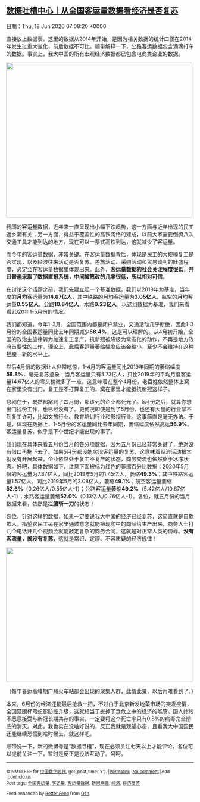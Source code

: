 [数据吐槽中心｜从全国客运量数据看经济是否复苏](https://chinadigitaltimes.net/chinese/2020/06/%e6%95%b0%e6%8d%ae%e5%90%90%e6%a7%bd%e4%b8%ad%e5%bf%83%ef%bd%9c%e4%bb%8e%e5%85%a8%e5%9b%bd%e5%ae%a2%e8%bf%90%e9%87%8f%e6%95%b0%e6%8d%ae%e7%9c%8b%e7%bb%8f%e6%b5%8e%e6%98%af%e5%90%a6%e5%a4%8d%e8%8b%8f/)
------
日期：Thu, 18 Jun 2020 07:08:20 +0000

<p>直接放上数据表。这里的数据从2014年开始，是因为相关数据的统计口径在2014年发生过重大变化，前后数据不可比。顺带解释一下，公路客运数据包含滴滴打车的数据。事实上，我大中国的所有宏观经济数据都已包含电商类企业的数据。</p><p><img class="aligncenter wp-image-647540" src="https://chinadigitaltimes.net/chinese/files/2020/06/客运数据.png" alt="" width="500" height="417" srcset="https://chinadigitaltimes.net/chinese/files/2020/06/客运数据.png 645w, https://chinadigitaltimes.net/chinese/files/2020/06/客运数据-300x250.png 300w" sizes="(max-width: 500px) 100vw, 500px" /></p><p>我国的客运量数据，近年来一直呈现出小幅下跌趋势，这一方面与近年出现的民工返乡潮有关；另一方面，得益于覆盖性的高铁网络的建成，以前大家需要倒腾八次交通工具才能到达的地方，现在可以一票式高铁到达，这就减少了客运量。</p><p>而今年的客运量数据，非常关键。在客运量数据背后，体现是民工的大规模复工是否实现，以及经济往来活动是否复苏。差旅活动、采购活动和贸易谈判的旺盛程度，必定会在客运量数据里体现出来。此外，<strong>客运量数据的社会关注程度很低，并且普遍采取了数据直报系统，中间被篡改的几率很低，所以相对可信</strong>。</p><p>在讨论这个话题之前，我们先建立起一个基准数据。我们以2019年为基准，当年度的<strong>月均</strong>客运量为<strong>14.67亿人</strong>，其中铁路的月均客运量为<strong>3.05亿人</strong>，航空的月均客运量<strong>0.55亿人</strong>，公路<strong>10.84亿人</strong>，水路<strong>0.23亿人</strong>。以这组数据为基准，我们来看看2020年1-5月份的情况。</p><p>我们都知道，今年1-3月，全国范围内都是闭户禁业，交通活动几乎断绝，因此1-3月份的全国客运量同比去年同期减少<strong>58.4%</strong>，这是可以理解的。从4月初开始，全国的政治主旋律转为加速复工复产，抗新冠被降级为常态化的动作，不再是地方政府首要性的工作。理论上，此后客运量萎缩幅度应该会缩小，至少不会维持在这种拦腰一斩的水平上。</p><p>然后4月份的数据让人非常吃惊，1-4月的客运量同比2019年同期的萎缩幅度<strong>58.8%</strong>，毫无复苏迹象！当月客运量只有5.73亿人，只比2019年的平均月度客运量14.67亿人的零头稍微多了一点。这意味着在整个4月份，老百姓依然整体上窝在家里没有出门，复工是不打算复工的，窝在家里才能抵抗新冠这样子。</p><p>悲剧在于，既然都窝到了四月份，那该死的企业都死光了。5月份之后，就算你想出门找份工作，也已经没有了。更何况即便是到了5月份，也还有大量的行业拿不到复工许可，比如文旅行业、教育培训行业和影视行业。这事简直是毫无办法。于是，体现在数据上，1-5月份的客运量同比去年同期，萎缩幅度依然高达<strong>56.9%</strong>。客运量复苏，似乎是下个世纪才能出现的事了。</p><p>我们现在具体来看五月份当月的各分项数据，因为五月份已经非常关键了，绝对没有借口再拖下去了。如果5月份都没能实现客运量的复苏，这意味着经济活动根本就没有开展起来，企业依然处于复工不复产的状态，商务交流也依然处于冰冻状态。好吧，具体数据如下，注意下面被标为红色的萎缩百分比数据：2020年5月份的客运量为7.37亿人，同比2019年5月的1.45亿人，萎缩<strong>49.3%</strong>；其中铁路客运量1.57亿人，同比2019年5月的3.08亿人，萎缩<strong>49.1%</strong>；航空客运量萎缩<strong>52.6%</strong>（0.26亿人/0.55亿人-1）；公路客运量萎缩<strong>49.2%</strong>（5.42亿人/10.67亿人-1）；水路客运量萎缩<strong>52.0%</strong>（0.13亿人/0.26亿人-1）。各位，就五月份的当月数据来看，依然是<strong>拦腰斩一刀</strong>的状态！</p><p>各位，针对这样的数据，如果一定要说我大中国的经济已经复苏，这简直就是自欺欺人。指望农民工呆在家里通过意念就能把现实中的商品给生产出来，商务人士打几个电话开几个视频会就能敲定复杂的商务合同，这就是对正常人类的侮辱。<strong>没有客流量，就没有复苏</strong>，这就是常识、定理、不容质疑的经济规律！</p><div id="attachment_647541" style="width: 510px" class="wp-caption aligncenter"><img aria-describedby="caption-attachment-647541" class="wp-image-647541" src="https://chinadigitaltimes.net/chinese/files/2020/06/客运数据2-2.jpeg" alt="" width="500" height="362" srcset="https://chinadigitaltimes.net/chinese/files/2020/06/客运数据2-2.jpeg 1024w, https://chinadigitaltimes.net/chinese/files/2020/06/客运数据2-2-300x217.jpeg 300w, https://chinadigitaltimes.net/chinese/files/2020/06/客运数据2-2-768x556.jpeg 768w" sizes="(max-width: 500px) 100vw, 500px" /><p id="caption-attachment-647541" class="wp-caption-text">（每年春运高峰期广州火车站都会出现的聚集人群，此情此景，以后再难看到了。）</p></div><p>本来，6月份的经济还能最后抢救一把，不过由于北京新发地菜市场的突发疫情，全国范围杯弓蛇影防控升级，这就相当于拔掉了垂危之中的经济的喉管。国人始终不愿意接受与新冠长期共存的事实，一定要将这个死亡率只有0.8%的病毒完全彻底的消灭。对此，我也实在没啥好说的，反正我就是观望心态，且看我大中国国民还能继续恐慌到啥时候去，就这样吧。</p><p>顺带说一下，新的微博号是“数据寻槽”，现在必须关注七天以上才能评论，各位可以提前关注一下，暂时是反正是没法互动了。呵呵。</p><hr /><p><small>&copy; NMSLESE for <a href="https://chinadigitaltimes.net/chinese">中国数字时代</a>, get_post_time('Y'). |<a href="https://chinadigitaltimes.net/chinese/2020/06/%e6%95%b0%e6%8d%ae%e5%90%90%e6%a7%bd%e4%b8%ad%e5%bf%83%ef%bd%9c%e4%bb%8e%e5%85%a8%e5%9b%bd%e5%ae%a2%e8%bf%90%e9%87%8f%e6%95%b0%e6%8d%ae%e7%9c%8b%e7%bb%8f%e6%b5%8e%e6%98%af%e5%90%a6%e5%a4%8d%e8%8b%8f/">Permalink</a> |<a href="https://chinadigitaltimes.net/chinese/2020/06/%e6%95%b0%e6%8d%ae%e5%90%90%e6%a7%bd%e4%b8%ad%e5%bf%83%ef%bd%9c%e4%bb%8e%e5%85%a8%e5%9b%bd%e5%ae%a2%e8%bf%90%e9%87%8f%e6%95%b0%e6%8d%ae%e7%9c%8b%e7%bb%8f%e6%b5%8e%e6%98%af%e5%90%a6%e5%a4%8d%e8%8b%8f/#comments">No comment</a> |Add to<a href="http://del.icio.us/post?url=https://chinadigitaltimes.net/chinese/2020/06/%e6%95%b0%e6%8d%ae%e5%90%90%e6%a7%bd%e4%b8%ad%e5%bf%83%ef%bd%9c%e4%bb%8e%e5%85%a8%e5%9b%bd%e5%ae%a2%e8%bf%90%e9%87%8f%e6%95%b0%e6%8d%ae%e7%9c%8b%e7%bb%8f%e6%b5%8e%e6%98%af%e5%90%a6%e5%a4%8d%e8%8b%8f/&amp;title=数据吐槽中心｜从全国客运量数据看经济是否复苏">del.icio.us</a><br/>Post tags: <a href="https://chinadigitaltimes.net/chinese/tag/%e5%85%a8%e5%9b%bd%e5%ae%a2%e8%bf%90%e9%87%8f/" rel="tag">全国客运量</a>, <a href="https://chinadigitaltimes.net/chinese/tag/%e5%ae%a2%e8%bf%90%e9%87%8f/" rel="tag">客运量</a>, <a href="https://chinadigitaltimes.net/chinese/tag/%e5%ae%a2%e8%bf%90%e9%87%8f%e6%95%b0%e6%8d%ae/" rel="tag">客运量数据</a>, <a href="https://chinadigitaltimes.net/chinese/tag/%e6%96%b0%e5%86%a0%e7%97%85%e6%af%92/" rel="tag">新冠病毒</a>, <a href="https://chinadigitaltimes.net/chinese/tag/%e7%bb%8f%e6%b5%8e/" rel="tag">经济</a>, <a href="https://chinadigitaltimes.net/chinese/tag/%e7%bb%8f%e6%b5%8e%e5%a4%8d%e8%8b%8f/" rel="tag">经济复苏</a><br/></small></p><p><small>Feed enhanced by <a href='http://planetozh.com/blog/my-projects/wordpress-plugin-better-feed-rss/'>Better Feed</a> from  <a href='http://planetozh.com/blog/'>Ozh</a></small></p>
